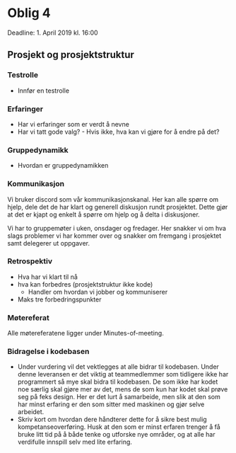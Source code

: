 # Oblig 4
Deadline: 1. April 2019 kl. 16:00

## Prosjekt og prosjektstruktur

### Testrolle
- Innfør en testrolle

### Erfaringer
- Har vi erfaringer som er verdt å nevne
- Har vi tatt gode valg? - Hvis ikke, hva kan vi gjøre for å endre på det?

### Gruppedynamikk
- Hvordan er gruppedynamikken

### Kommunikasjon

Vi bruker discord som vår kommunikasjonskanal. Her kan alle spørre om hjelp, dele det de har
klart og generell diskusjon rundt prosjektet. Dette gjør at det er kjapt og enkelt å spørre om hjelp og å delta i
diskusjoner.

Vi har to gruppemøter i uken, onsdager og fredager. Her snakker vi om hva slags problemer vi har 
kommer over og snakker om fremgang i prosjektet samt delegerer ut oppgaver.

### Retrospektiv
- Hva har vi klart til nå
- hva kan forbedres (prosjektstruktur ikke kode)
    - Handler om hvordan vi jobber og kommuniserer
- Maks tre forbedringspunkter

### Møtereferat

Alle møtereferatene ligger under Minutes-of-meeting. 

### Bidragelse i kodebasen
- Under vurdering vil det vektlegges at alle bidrar til kodebasen. Under denne leveransen er det viktig at 
teammedlemmer som tidligere ikke har programmert så mye skal bidra til kodebasen. De som ikke har
kodet noe særlig skal gjøre mer av det, mens de som kun har kodet skal prøve seg på feks design. Her er
det lurt å samarbeide, men slik at den som har minst erfaring er den som sitter med maskinen og gjør
selve arbeidet. 
- Skriv kort om hvordan dere håndterer dette for å sikre best mulig kompetanseoverføring.
Husk at den som er minst erfaren trenger å få bruke litt tid på å både tenke og utforske nye områder, og at
alle har verdifulle innspill selv med lite erfaring.

